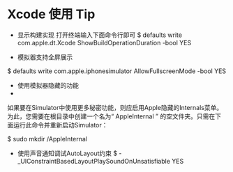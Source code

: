 # Xcode 使用 Tip

- 显示构建实现
打开终端输入下面命令行即可
$ defaults write com.apple.dt.Xcode ShowBuildOperationDuration -bool YES

- 模拟器支持全屏展示

$ defaults write com.apple.iphonesimulator AllowFullscreenMode -bool YES

- 使用模拟器隐藏的功能
- 
如果要在Simulator中使用更多秘密功能，则应启用Apple隐藏的Internals菜单。为此，您需要在根目录中创建一个名为“ AppleInternal ” 的空文件夹。只需在下面运行此命令并重新启动Simulator：

$ sudo mkdir /AppleInternal

- 使用声音通知调试AutoLayout约束
$ -_UIConstraintBasedLayoutPlaySoundOnUnsatisfiable YES





